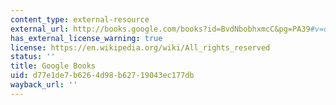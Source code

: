 ```yaml
---
content_type: external-resource
external_url: http://books.google.com/books?id=BvdNbobhxmcC&pg=PA39#v=onepage
has_external_license_warning: true
license: https://en.wikipedia.org/wiki/All_rights_reserved
status: ''
title: Google Books
uid: d77e1de7-b626-4d98-b627-19043ec177db
wayback_url: ''
---
```

